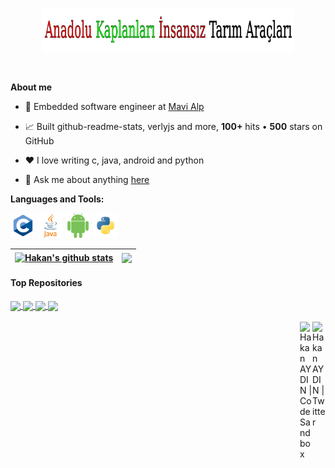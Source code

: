 <p align="center"><a href="https://akitamavialp.github.io"><img width="80%" src="./assets/gh-readme-header.png" /></a></p>

<br />

**About me**

- 💼 Embedded software engineer at [Mavi Alp](http://www.mavialp.com/en/)

- 📈 Built github-readme-stats, verlyjs and more, **100+** hits • **500** stars on GitHub

- ❤️ I love writing c, java, android and python

- 💬 Ask me about anything [here](https://github.com/hknaydin/hknaydin/issues)



**Languages and Tools:**  

<code><img height="40" src="https://raw.githubusercontent.com/github/explore/80688e429a7d4ef2fca1e82350fe8e3517d3494d/topics/c/c.png"></code>
<code><img height="40" src="https://raw.githubusercontent.com/github/explore/80688e429a7d4ef2fca1e82350fe8e3517d3494d/topics/java/java.png"></code>
<code><img height="40" src="https://raw.githubusercontent.com/github/explore/80688e429a7d4ef2fca1e82350fe8e3517d3494d/topics/android/android.png"></code>
<code><img height="40" src="https://raw.githubusercontent.com/github/explore/80688e429a7d4ef2fca1e82350fe8e3517d3494d/topics/python/python.png"></code>
  

| <a href="https://github.com/hknaydin/github-readme-stats"><img align="center" src="https://github-readme-stats.vercel.app/api?username=hknaydin&show_icons=true&include_all_commits=true&theme=buefy&hide_border=true" alt="Hakan's github stats" /></a> | <a href="https://github.com/hknaydin/github-readme-stats"><img align="center" src="https://github-readme-stats.vercel.app/api/top-langs/?username=hknaydin&layout=compact&theme=buefy&hide_border=true" /></a> |
| ------------- | ------------- |

#### Top Repositories

<a href="https://github.com/akitamavialp/akitamavialp.github.io">
  <img align="center" src="https://github-readme-stats.vercel.app/api/pin/?username=akitamavialp&repo=hknaydin.github.io&theme=buefy" />
</a>
<a href="https://github.com/akitamavialp/github-readme-stats">
  <img align="center" src="https://github-readme-stats.vercel.app/api/pin/?username=akitamavialp&repo=hknaydin.github.io&theme=buefy" />
</a>
<a href="https://github.com/akitamavialp/akitamavialp.github.io">
  <img align="center" src="https://github-readme-stats.vercel.app/api/pin/?username=akitamavialp&repo=hknaydin.github.io&theme=buefy" />
</a>

<a href="https://github.com/akitamavialp/akitamavialp.github.io">
  <img align="center" src="https://github-readme-stats.vercel.app/api/pin/?username=akitamavialp&repo=hknaydin.github.io&theme=buefy" />
</a>
<br />
<br />

<a href="https://twitter.com/hakanyd28">
  <img align="right" alt="Hakan AYDIN | Twitter" width="21px" src="https://raw.githubusercontent.com/hknaydin/hknaydin/master/assets/twitter.svg" />
</a>
<a href="https://codesandbox.io/u/hknaydin">
  <img align="right" alt="Hakan AYDIN | CodeSandbox" width="20px" src="https://raw.githubusercontent.com/hknaydin/hknaydin/master/assets/codesandbox.svg" />
</a>

